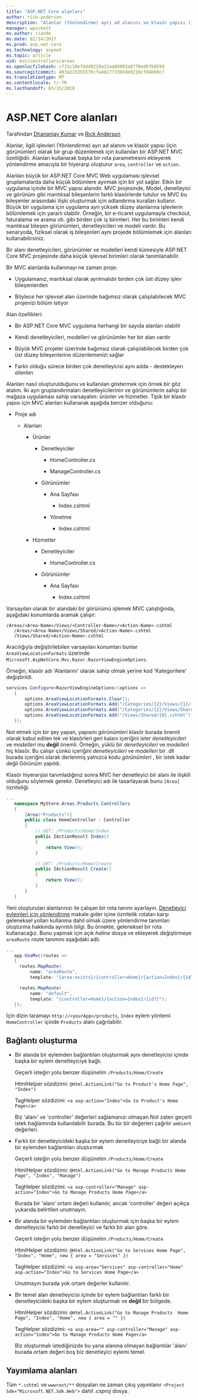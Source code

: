 ```yaml
---
title: "ASP.NET Core alanları"
author: rick-anderson
description: "Alanlar (Yönlendirme) ayrı ad alanını ve klasör yapısı (için görünümler) olarak bir gruba ilgili işlevselliği düzenlemek için kullanılan bir ASP.NET MVC özelliği nasıl olduğunu öğrenin."
manager: wpickett
ms.author: riande
ms.date: 02/14/2017
ms.prod: asp.net-core
ms.technology: aspnet
ms.topic: article
uid: mvc/controllers/areas
ms.openlocfilehash: cf31c10e7d4d9229a32aa06903a0ff0ed6fb0599
ms.sourcegitcommit: 493a215355576cfa481773365de021bcf04bb9c7
ms.translationtype: MT
ms.contentlocale: tr-TR
ms.lasthandoff: 03/15/2018
---
```

# <a name="areas-in-aspnet-core"></a>ASP.NET Core alanları

Tarafından [Dhananjay Kumar](https://twitter.com/debug_mode) ve [Rick Anderson](https://twitter.com/RickAndMSFT)

Alanlar, ilgili işlevleri (Yönlendirme) ayrı ad alanını ve klasör yapısı (için görünümler) olarak bir grup düzenlemek için kullanılan bir ASP.NET MVC özelliğidir. Alanları kullanarak başka bir rota parametresini ekleyerek yönlendirme amacıyla bir hiyerarşi oluşturur `area`, `controller` ve `action`.

Alanları büyük bir ASP.NET Core MVC Web uygulaması işlevsel gruplamalarda daha küçük bölümlere ayırmak için bir yol sağlar. Etkin bir uygulama içinde bir MVC yapısı alanıdır. MVC projesinde, Model, denetleyici ve görünüm gibi mantıksal bileşenlerin farklı klasörlerde tutulur ve MVC bu bileşenler arasındaki ilişki oluşturmak için adlandırma kuralları kullanır. Büyük bir uygulama için uygulama ayrı yüksek düzey alanlarına işlevlerin bölümlemek için yararlı olabilir. Örneğin, bir e-ticaret uygulamayla checkout, faturalama ve arama vb. gibi birden çok iş birimleri. Her bu birimleri kendi mantıksal bileşen görünümleri, denetleyicileri ve modeli vardır. Bu senaryoda, fiziksel olarak iş bileşenleri aynı projede bölümlemek için alanları kullanabilirsiniz.

Bir alanı denetleyicileri, görünümler ve modelleri kendi kümesiyle ASP.NET Core MVC projesinde daha küçük işlevsel birimleri olarak tanımlanabilir.

Bir MVC alanlarda kullanmayı ne zaman proje:

* Uygulamanız, mantıksal olarak ayrılmalıdır birden çok üst düzey işlev bileşenlerden

* Böylece her işlevsel alan üzerinde bağımsız olarak çalışılabilecek MVC projenizi bölüm istiyor

Alan özellikleri:

* Bir ASP.NET Core MVC uygulama herhangi bir sayıda alanları olabilir

* Kendi denetleyicileri, modelleri ve görünümler her bir alan vardır

* Büyük MVC projeler üzerinde bağımsız olarak çalışılabilecek birden çok üst düzey bileşenlerine düzenlemenizi sağlar

* Farklı olduğu sürece birden çok denetleyicisi aynı adda - destekleyen *alanları*

Alanları nasıl oluşturulduğunu ve kullanılan göstermek için örnek bir göz atalım. İki ayrı gruplandırmaları denetleyicilerinin ve görünümlerin sahip bir mağaza uygulaması sahip varsayalım: ürünler ve hizmetler. Tipik bir klasör yapısı için MVC alanları kullanarak aşağıda benzer olduğunu:

* Proje adı

  * Alanları

    * Ürünler

      * Denetleyiciler

        * HomeController.cs

        * ManageController.cs

      * Görünümler

        * Ana Sayfası

          * Index.cshtml

        * Yönetme

          * Index.cshtml

    * Hizmetler

      * Denetleyiciler

        * HomeController.cs

      * Görünümler

        * Ana Sayfası

          * Index.cshtml

Varsayılan olarak bir alandaki bir görünümü işlemek MVC çalıştığında, aşağıdaki konumlarda aramak çalışır:

```text
/Areas/<Area-Name>/Views/<Controller-Name>/<Action-Name>.cshtml
   /Areas/<Area-Name>/Views/Shared/<Action-Name>.cshtml
   /Views/Shared/<Action-Name>.cshtml
   ```

Aracılığıyla değiştirilebilen varsayılan konumları bunlar `AreaViewLocationFormats` üzerinde `Microsoft.AspNetCore.Mvc.Razor.RazorViewEngineOptions`.

Örneğin, klasör adı 'Alanlarını' olarak sahip olmak yerine kod 'Kategorilere' değiştirildi.

```csharp
services.Configure<RazorViewEngineOptions>(options =>
   {
       options.AreaViewLocationFormats.Clear();
       options.AreaViewLocationFormats.Add("/Categories/{2}/Views/{1}/{0}.cshtml");
       options.AreaViewLocationFormats.Add("/Categories/{2}/Views/Shared/{0}.cshtml");
       options.AreaViewLocationFormats.Add("/Views/Shared/{0}.cshtml");
   });
   ```

Not etmek için bir şey yapan, yapısını *görünümleri* klasör burada önemli olarak kabul edilen tek ve klasörleri geri kalanı içeriğini ister *denetleyicileri* ve *modelleri* mu **değil** önemli. Örneğin, yüklü bir *denetleyicileri* ve *modelleri* hiç klasör. Bu çalışır çünkü içeriğini *denetleyicileri* ve *modelleri* bir .dll burada içeriğini olarak derlenmiş yalnızca kodu *görünümleri* , bir istek kadar değil Görünüm yapıldı.

Klasör hiyerarşisi tanımladığınız sonra MVC her denetleyici bir alanı ile ilişkili olduğunu söylemek gerekir. Denetleyici adı ile tasarlayarak bunu `[Area]` özniteliği.

```csharp
...
   namespace MyStore.Areas.Products.Controllers
   {
       [Area("Products")]
       public class HomeController : Controller
       {
           // GET: /Products/Home/Index
           public IActionResult Index()
           {
               return View();
           }

           // GET: /Products/Home/Create
           public IActionResult Create()
           {
               return View();
           }
       }
   }
   ```

Yeni oluşturulan alanlarınızı ile çalışan bir rota tanımı ayarlayın. [Denetleyici eylemleri için yönlendirme](routing.md) makale gider içine öznitelik rotaları karşı geleneksel yolları kullanma dahil olmak üzere yönlendirme tanımları oluşturma hakkında ayrıntılı bilgi. Bu örnekte, geleneksel bir rota kullanacağız. Bunu yapmak için açık *haline* dosya ve ekleyerek değiştirmeye `areaRoute` route tanımını aşağıdaki adlı.

```csharp
...
   app.UseMvc(routes =>
   {
     routes.MapRoute(
         name: "areaRoute",
         template: "{area:exists}/{controller=Home}/{action=Index}/{id?}");

     routes.MapRoute(
         name: "default",
         template: "{controller=Home}/{action=Index}/{id?}");
   });
   ```

İçin dizin taramayı `http://<yourApp>/products`, `Index` eylem yöntemi `HomeController` içinde `Products` alanı çağrılabilir.

## <a name="link-generation"></a>Bağlantı oluşturma

* Bir alanda bir eylemden bağlantıları oluşturmak aynı denetleyicisi içinde başka bir eylem denetleyiciye bağlı.

  Geçerli isteğin yolu benzer düşünelim `/Products/Home/Create`

  HtmlHelper sözdizimi: `@Html.ActionLink("Go to Product's Home Page", "Index")`

  TagHelper sözdizimi: `<a asp-action="Index">Go to Product's Home Page</a>`

  Biz 'alanı' ve 'controller' değerleri sağlamanızı olmayan Not zaten geçerli istek bağlamında kullanılabilir burada. Bu tür bir değerleri çağrılır `ambient` değerleri.

* Farklı bir denetleyicideki başka bir eylem denetleyiciye bağlı bir alanda bir eylemden bağlantıları oluşturmak

  Geçerli isteğin yolu benzer düşünelim `/Products/Home/Create`

  HtmlHelper sözdizimi: `@Html.ActionLink("Go to Manage Products Home Page", "Index", "Manage")`

  TagHelper sözdizimi: `<a asp-controller="Manage" asp-action="Index">Go to Manage Products Home Page</a>`

  Burada bir 'alanı' ortam değeri kullanılır, ancak 'controller' değeri açıkça yukarıda belirtilen unutmayın.

* Bir alanda bir eylemden bağlantıları oluşturmak için başka bir eylem denetleyicisi farklı bir denetleyici ve farklı bir alan göre.

  Geçerli isteğin yolu benzer düşünelim `/Products/Home/Create`

  HtmlHelper sözdizimi: `@Html.ActionLink("Go to Services Home Page", "Index", "Home", new { area = "Services" })`

  TagHelper sözdizimi: `<a asp-area="Services" asp-controller="Home" asp-action="Index">Go to Services Home Page</a>`

  Unutmayın burada yok ortam değerler kullanılır.

* Bir temel alan denetleyicisi içinde bir eylem bağlantıları farklı bir denetleyicideki başka bir eylem oluşturmak ve **değil** bir bölgede.

  HtmlHelper sözdizimi: `@Html.ActionLink("Go to Manage Products  Home Page", "Index", "Home", new { area = "" })`

  TagHelper sözdizimi: `<a asp-area="" asp-controller="Manage" asp-action="Index">Go to Manage Products Home Page</a>`

  Biz oluşturmak istediğinizde bu yana alanına olmayan bağlantılar 'alanı' burada ortam değeri boş biz denetleyici eylemi temel.

## <a name="publishing-areas"></a>Yayımlama alanları

Tüm `*.cshtml` ve `wwwroot/**` dosyaları ne zaman çıkış yayımlanır `<Project Sdk="Microsoft.NET.Sdk.Web">` dahil *.csproj* dosya.

